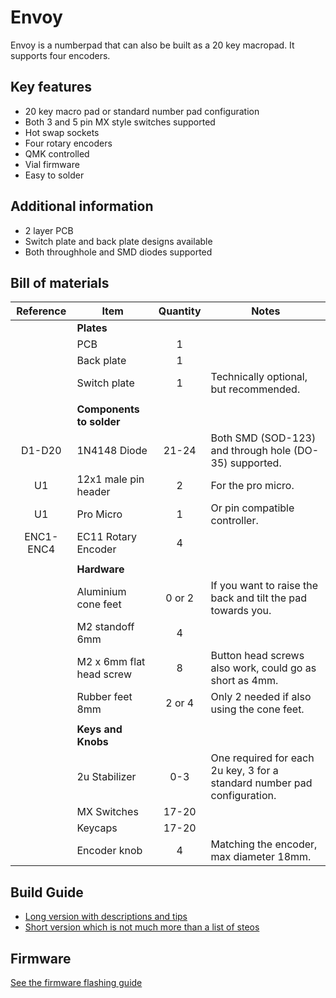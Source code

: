 # Envoy
Envoy is a numberpad that can also be built as a 20 key macropad.  It supports four encoders. 

## Key features
* 20 key macro pad or standard number pad configuration
* Both 3 and 5 pin MX style switches supported
* Hot swap sockets
* Four rotary encoders
* QMK controlled
* Vial firmware
* Easy to solder

## Additional information
 * 2 layer PCB
 * Switch plate and back plate designs available
 * Both throughhole and SMD diodes supported
 
## Bill of materials
|Reference | Item                     | Quantity | Notes
|:--------:|--------------------------|:--------:|-------------------------------------
|          | **Plates**               |          |
|          | PCB                      | 1        |
|          | Back plate               | 1        | 
|          | Switch plate             | 1        | Technically optional, but recommended.
|          |                          |          |
|          | **Components to solder** |          |
| D1-D20   | 1N4148 Diode             | 21-24    | Both SMD (SOD-123) and through hole (DO-35) supported.
| U1       | 12x1 male pin header     | 2        | For the pro micro.
| U1       | Pro Micro                | 1        | Or pin compatible controller.
| ENC1-ENC4| EC11 Rotary Encoder      | 4        | 
|          |                          |          |
|          | **Hardware**             |          |
|          | Aluminium cone feet      | 0 or 2   | If you want to raise the back and tilt the pad towards you.
|          | M2 standoff 6mm          | 4        | 
|          | M2 x 6mm flat head screw | 8        | Button head screws also work, could go as short as 4mm.
|          | Rubber feet 8mm          | 2 or 4   | Only 2 needed if also using the cone feet.
|          |                          |          |
|          | **Keys and Knobs**       |          |
|          | 2u Stabilizer            | 0-3      | One required for each 2u key, 3 for a standard number pad configuration.
|          | MX Switches              | 17-20    | 
|          | Keycaps                  | 17-20    | 
|          | Encoder knob             | 4        | Matching the encoder, max diameter 18mm.

## Build Guide
* [Long version with descriptions and tips](build-guide.md) 
* [Short version which is not much more than a list of steos](build-guide-short.md)

## Firmware
[See the firmware flashing guide](Firmware/Firmware-Flashing.md)
